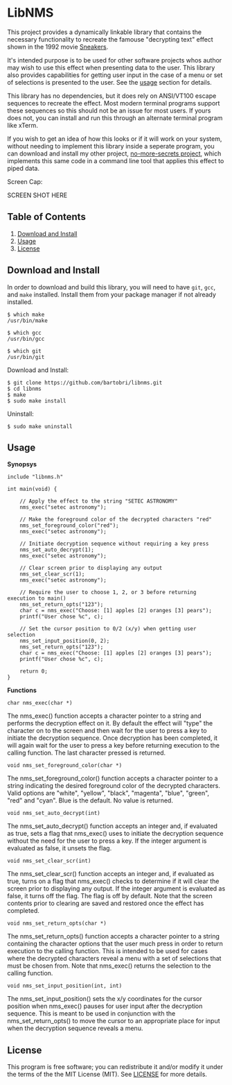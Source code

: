 LibNMS
======

This project provides a dynamically linkable library that contains the
necessary functionality to recreate the famouse "decrypting text" effect
shown in the 1992 movie [Sneakers](https://www.youtube.com/watch?v=F5bAa6gFvLs&t=35).

It's intended purpose is to be used for other software projects whos author
may wish to use this effect when presenting data to the user. This library
also provides capabilities for getting user input in the case of a menu
or set of selections is presented to the user. See the [usage](#usage) section
for details.

This library has no dependencies, but it does rely on ANSI/VT100 escape
sequences to recreate the effect. Most modern terminal programs support
these sequences so this should not be an issue for most users. If yours
does not, you can install and run this through an alternate terminal program
like xTerm.

If you wish to get an idea of how this looks or if it will work on your
system, without needing to implement this library inside a seperate program,
you can download and install my other project, [no-more-secrets project](https://github.com/bartobri/no-more-secrets),
which implements this same code in a command line tool that applies this
effect to piped data.

Screen Cap:

SCREEN SHOT HERE

Table of Contents
-----------------

1. [Download and Install](#download-and-install)
2. [Usage](#usage)
3. [License](#license)

Download and Install
--------------------

In order to download and build this library, you will need to have `git`,
`gcc`, and `make` installed. Install them from your package manager if not
already installed.

```
$ which make
/usr/bin/make

$ which gcc
/usr/bin/gcc

$ which git
/usr/bin/git
```

Download and Install:

```
$ git clone https://github.com/bartobri/libnms.git
$ cd libnms
$ make
$ sudo make install
```

Uninstall:

```
$ sudo make uninstall
```

Usage
-----

**Synopsys**
```
include "libnms.h"

int main(void) {

    // Apply the effect to the string "SETEC ASTRONOMY"
    nms_exec("setec astronomy");
    
    // Make the foreground color of the decrypted characters "red"
    nms_set_foreground_color("red");
    nms_exec("setec astronomy");
    
    // Initiate decryption sequence without requiring a key press
    nms_set_auto_decrypt(1);
    nms_exec("setec astronomy");
    
    // Clear screen prior to displaying any output
    nms_set_clear_scr(1);
    nms_exec("setec astronomy");
    
    // Require the user to choose 1, 2, or 3 before returning execution to main()
    nms_set_return_opts("123");
    char c = nms_exec("Choose: [1] apples [2] oranges [3] pears");
    printf("User chose %c", c);
    
    // Set the cursor position to 0/2 (x/y) when getting user selection
    nms_set_input_position(0, 2);
    nms_set_return_opts("123");
    char c = nms_exec("Choose: [1] apples [2] oranges [3] pears");
    printf("User chose %c", c);
    
    return 0;
}
```

**Functions**

`char nms_exec(char *)`

The nms_exec() function accepts a character pointer to a string and performs
the decryption effect on it. By default the effect will "type" the character
on to the screen and then wait for the user to press a key to initiate the
decryption sequence. Once decryption has been completed, it will again wait
for the user to press a key before returning execution to the calling function.
The last character pressed is returned.

`void nms_set_foreground_color(char *)`

The nms_set_foreground_color() function accepts a character pointer to a
string indicating the desired foreground color of the decrypted characters.
Valid options are "white", "yellow", "black", "magenta", "blue", "green",
"red" and "cyan". Blue is the default. No value is returned.

`void nms_set_auto_decrypt(int)`

The nms_set_auto_decrypt() function accepts an integer and, if evaluated
as true, sets a flag that nms_exec() uses to initiate the decryption sequence
without the need for the user to press a key. If the integer argument
is evaluated as false, it unsets the flag.

`void nms_set_clear_scr(int)`

The nms_set_clear_scr() function accepts an integer and, if evaluated
as true, turns on a flag that nms_exec() checks to determine if it will clear
the screen prior to displaying any output. If the integer argument
is evaluated as false, it turns off the flag. The flag is off by default.
Note that the screen contents prior to clearing are saved and restored
once the effect has completed.

`void nms_set_return_opts(char *)`

The nms_set_return_opts() function accepts a character pointer to a string
containing the character options that the user much press in order to
return execution to the calling function. This is intended to be used for
cases where the decrypted characters reveal a menu with a set of
selections that must be chosen from. Note that nms_exec() returns the
selection to the calling function.

`void nms_set_input_position(int, int)`

The nms_set_input_position() sets the x/y coordinates for the cursor position
when nms_exec() pauses for user input after the decryption sequence. This is
meant to be used in conjunction with the nms_set_return_opts() to move the
cursor to an appropriate place for input when the decryption sequence reveals
a menu.

License
-------

This program is free software; you can redistribute it and/or modify it under the terms of the the
MIT License (MIT). See [LICENSE](LICENSE) for more details.
